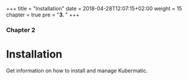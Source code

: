 +++
title = "Installation"
date = 2018-04-28T12:07:15+02:00
weight = 15
chapter = true
pre = "<b>3. </b>"
+++

### Chapter 2

# Installation  

Get information on how to install and manage Kubermatic.
